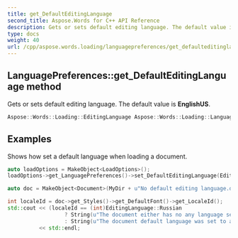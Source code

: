 ```yaml
---
title: get_DefaultEditingLanguage
second_title: Aspose.Words for C++ API Reference
description: Gets or sets default editing language. The default value is EnglishUS.
type: docs
weight: 40
url: /cpp/aspose.words.loading/languagepreferences/get_defaulteditinglanguage/
---
```

## LanguagePreferences::get_DefaultEditingLanguage method


Gets or sets default editing language. The default value is **EnglishUS**.

```cpp
Aspose::Words::Loading::EditingLanguage Aspose::Words::Loading::LanguagePreferences::get_DefaultEditingLanguage() const
```


## Examples



Shows how set a default language when loading a document. 
```cpp
auto loadOptions = MakeObject<LoadOptions>();
loadOptions->get_LanguagePreferences()->set_DefaultEditingLanguage(EditingLanguage::Russian);

auto doc = MakeObject<Document>(MyDir + u"No default editing language.docx", loadOptions);

int localeId = doc->get_Styles()->get_DefaultFont()->get_LocaleId();
std::cout << (localeId == (int)EditingLanguage::Russian
                  ? String(u"The document either has no any language set in defaults or it was set to Russian originally.")
                  : String(u"The document default language was set to another than Russian language originally, so it is not overridden."))
          << std::endl;
```

